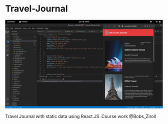 # Travel-Journal
<img src="./public/images/finished.png" width="650px">

Travel Journal with static data using React.JS .Course work @Bobs_Ziroll

